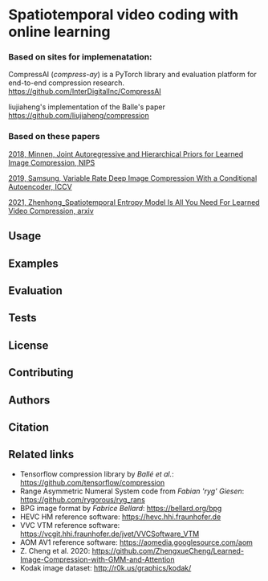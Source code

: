 # Spatiotemporal video coding with online learning

### Based on sites for implemenatation:
CompressAI (_compress-ay_) is a PyTorch library and evaluation platform for
end-to-end compression research.
https://github.com/InterDigitalInc/CompressAI

liujiaheng's implementation of the Balle's paper
https://github.com/liujiaheng/compression


### Based on these papers
[2018, Minnen, Joint Autoregressive and Hierarchical Priors for Learned Image Compression, NIPS](https://arxiv.org/abs/1809.02736)

[2019, Samsung, Variable Rate Deep Image Compression With a Conditional Autoencoder, ICCV](https://openaccess.thecvf.com/content_ICCV_2019/papers/Choi_Variable_Rate_Deep_Image_Compression_With_a_Conditional_Autoencoder_ICCV_2019_paper.pdf)

[2021, Zhenhong_Spatiotemporal Entropy Model Is All You Need For Learned Video Compression, arxiv](https://arxiv.org/abs/2104.06083)

## Usage

## Examples

## Evaluation

## Tests



## License

## Contributing

## Authors

## Citation


## Related links
 * Tensorflow compression library by _Ballé et al._: https://github.com/tensorflow/compression
 * Range Asymmetric Numeral System code from _Fabian 'ryg' Giesen_: https://github.com/rygorous/ryg_rans
 * BPG image format by _Fabrice Bellard_: https://bellard.org/bpg
 * HEVC HM reference software: https://hevc.hhi.fraunhofer.de
 * VVC VTM reference software: https://vcgit.hhi.fraunhofer.de/jvet/VVCSoftware_VTM
 * AOM AV1 reference software: https://aomedia.googlesource.com/aom
 * Z. Cheng et al. 2020: https://github.com/ZhengxueCheng/Learned-Image-Compression-with-GMM-and-Attention
 * Kodak image dataset: http://r0k.us/graphics/kodak/

